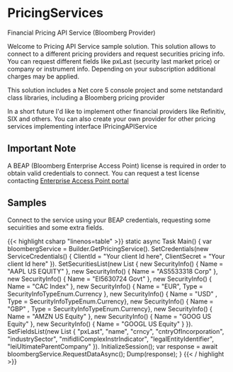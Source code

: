 # PricingServices
Financial Pricing API Service (Bloomberg Provider)

Welcome to Pricing API Service sample solution.
This solution allows to connect to a different pricing providers and request securities pricing info. You can request different fields like pxLast (security last market price) or company or instrument info. Depending on your subscription additional charges may be applied.

This solution includes a Net core 5 console project and some netstandard class libraries, including a Bloomberg pricing provider

In a short future I'd like to implement other financial providers like Refinitiv, SIX and others.
You can also create your own provider for other pricing services implementing interface IPricingAPIService

## Important Note 
A BEAP (Bloomberg Enterprise Access Point) license is required in order to obtain valid credentials to connect.
You can request a test license contacting [Enterprise Access Point portal](https://www.bloomberg.com/professional/product/enterprise-access-point/)

## Samples
Connect to the service using your BEAP credentials, requesting some secuirities and some extra fields.

{{< highlight csharp "linenos=table" >}}
static async Task Main()
{
    var bloombergService = Builder.GetPricingService().
        SetCredentials(new ServiceCredentials()
        {
            ClientId = "Your client Id here",
            ClientSecret = "Your client Id here"
        }).
        SetSecuritiesList(new List<SecurityInfo> {
            new SecurityInfo() { Name = "AAPL US EQUITY" },
            new SecurityInfo() { Name = "AS5533318 Corp" },
            new SecurityInfo() { Name = "EI5630724 Govt" },
            new SecurityInfo() { Name = "CAC Index" },
            new SecurityInfo() { Name = "EUR", Type = SecurityInfoTypeEnum.Currency },
            new SecurityInfo() { Name = "USD" , Type = SecurityInfoTypeEnum.Currency},
            new SecurityInfo() { Name = "GBP" , Type = SecurityInfoTypeEnum.Currency},
            new SecurityInfo() { Name = "AMZN US Equity" },
            new SecurityInfo() { Name = "GOOG US Equity" },
            new SecurityInfo() { Name = "GOOGL US Equity" }
        }).
        SetFieldsList(new List<string>
        {
            "pxLast",
            "name",
            "crncy",
            "cntryOfIncorporation",
            "industrySector",
            "mifidIiComplexInstrIndicator",
            "legalEntityIdentifier",
            "leiUltimateParentCompany"
        }).
        InitializeSession();
    var response = await bloombergService.RequestDataAsync();
    Dump(response);
}
{{< / highlight >}}

